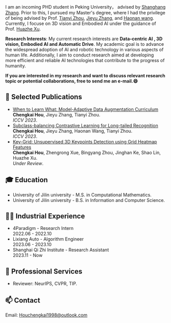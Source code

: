 
I am an incoming PHD student in Peking University， advised by [Shanghang Zhang](https://scholar.google.com/citations?user=voqw10cAAAAJ&hl=en). Prior to this, I pursued my Master's degree, where I had the privilege of being advised by Prof. [Tianyi Zhou](https://tianyizhou.github.io/), [Jieyu Zhang](https://jieyuz2.github.io/), and  [Haonan wang](https://charles-haonan-wang.me/). Currently, I focuse on 3D vision and Embodied AI under the guidance of Prof. [Huazhe Xu](http://hxu.rocks/). 




**Research Interests**: My current research interests are **Data-centric AI , 3D vision, Embodied AI and Automatic Drive**. My academic goal is to advance the widespread adoption of AI and robotic technology in various aspects of human life. Additionally, I aim to conduct research aimed at developing more efficient and reliable AI technologies that contribute to the progress of humanity.


**If you are interested in my research and want to discuss relevant research topic or potential collaborations, free to send me an e-mail.😄**

## 📝 Selected Publications

- [When to Learn What: Model-Adaptive Data Augmentation Curriculum](https://arxiv.org/abs/2309.04747)
<br>**Chengkai Hou**, Jieyu Zhang, Tianyi Zhou.
<br>*ICCV 2023*.
- [Subclass-balancing Contrastive Learning for Long-tailed Recognition](https://arxiv.org/abs/2306.15925)
<br>**Chengkai Hou**, Jieyu Zhang, Haonan Wang, Tianyi Zhou.
<br>*ICCV 2023*.
- [Key-Grid: Unsupervised 3D Keypoints Detection using Grid Heatmap Features](https://jackhck.github.io/keygrid.github.io/)
<br> **Chengkai Hou**, Zhengrong Xue, Bingyang Zhou, Jinghan Ke, Shao Lin, Huazhe Xu.
<br>*Under Review*.



## 🎓 Education
- University of Jilin university - M.S. in Computational Mathematics. 
- University of Jilin university - B.S. in Information and Computer Science. 

## 👨‍💻 Industrial Experience
- 4Paradigm  - Research Intern
<br> 2022.06 - 2022.10
- Lixiang Auto - Algorithm Engineer
<br> 2023.06 - 2023.10
- Shanghai Qi Zhi Institute - Research Assistant
<br> 2023.11 - Now


## 📍 Professional Services
- Reviewer: NeurIPS, CVPR, TIP.
  
## 📫 Contact
Email: Houchengkai1998@outlook.com

